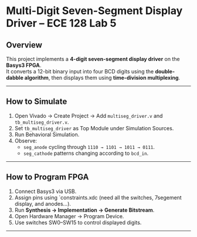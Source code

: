 # Multi-Digit Seven-Segment Display Driver – ECE 128 Lab 5

## Overview
This project implements a **4-digit seven-segment display driver** on the **Basys3 FPGA**.  
It converts a 12-bit binary input into four BCD digits using the **double-dabble algorithm**, then displays them using **time-division multiplexing**.

---
## How to Simulate
1. Open Vivado → Create Project → Add `multiseg_driver.v` and `tb_multiseg_driver.v`.  
2. Set `tb_multiseg_driver` as Top Module under Simulation Sources.  
3. Run Behavioral Simulation.  
4. Observe:
   - `seg_anode` cycling through `1110 → 1101 → 1011 → 0111`.  
   - `seg_cathode` patterns changing according to `bcd_in`.

---

## How to Program FPGA
1. Connect Basys3 via USB.  
2. Assign pins using `constraints.xdc (need all the switches, 7segement display, and anodes...).  
3. Run **Synthesis → Implementation → Generate Bitstream**.  
4. Open Hardware Manager → Program Device.  
5. Use switches SW0–SW15 to control displayed digits.

---

